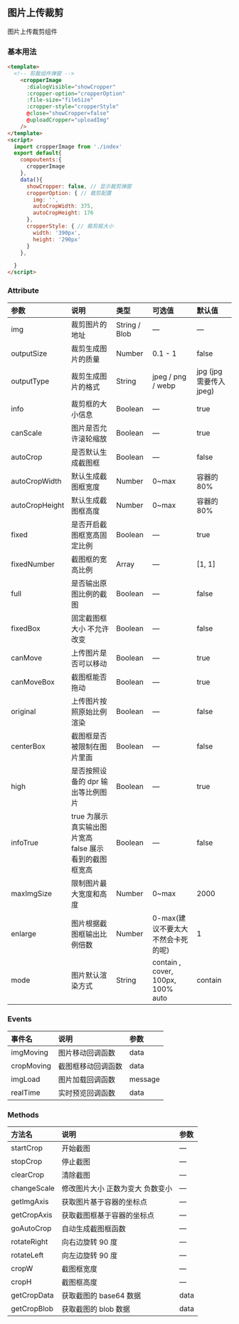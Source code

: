 ## 图片上传裁剪

图片上传裁剪组件

### 基本用法

```html
<template>
  <!-- 剪裁组件弹窗 -->
    <cropperImage
      :dialogVisible="showCropper"
      :cropper-option="cropperOption"
      :file-size="fileSize"
      :cropper-style="cropperStyle"
      @close="showCropper=false"
      @uploadCropper="uploadImg"
    />
</template>
<script>
  import cropperImage from './index'
  export default{
    compoutents:{
      cropperImage
    },
    data(){
      showCropper: false, // 显示裁剪弹窗
      cropperOption: { // 裁剪配置
        img: '',
        autoCropWidth: 375,
        autoCropHeight: 176
      },
      cropperStyle: { // 裁剪框大小
        width: '390px',
        height: '290px'
      }
    },

  }
</script>
```

### Attribute

| 参数 | 说明 | 类型 | 可选值 | 默认值 |
| :--- | :--- | :--- | :--- | :--- |
| img | 裁剪图片的地址 | String / Blob | — | — |
| outputSize | 裁剪生成图片的质量 | Number | 0.1 - 1 | false |
| outputType | 裁剪生成图片的格式 | String | jpeg / png / webp | jpg (jpg 需要传入 jpeg) |
| info | 裁剪框的大小信息 | Boolean | — | true |
| canScale | 图片是否允许滚轮缩放 | Boolean | — | true |
| autoCrop | 是否默认生成截图框 | Boolean | — | false |
| autoCropWidth | 默认生成截图框宽度 | Number | 0~max | 容器的 80% |
| autoCropHeight | 默认生成截图框高度 | Number | 0~max | 容器的 80% |
| fixed | 是否开启截图框宽高固定比例 | Boolean | — | true |
| fixedNumber | 截图框的宽高比例 | Array | — | [1, 1] |
| full | 是否输出原图比例的截图 | Boolean | — | false |
| fixedBox | 固定截图框大小 不允许改变 | Boolean | — | false |
| canMove | 上传图片是否可以移动 | Boolean | — | true |
| canMoveBox | 截图框能否拖动 | Boolean | — | true |
| original | 上传图片按照原始比例渲染 | Boolean | — | false |
| centerBox | 截图框是否被限制在图片里面 | Boolean | — | false |
| high | 是否按照设备的 dpr 输出等比例图片 | Boolean | — | true |
| infoTrue | true 为展示真实输出图片宽高 false 展示看到的截图框宽高 | Boolean | — | false |
| maxImgSize | 限制图片最大宽度和高度 | Number | 0~max | 2000 |
| enlarge | 图片根据截图框输出比例倍数 | Number | 0-max(建议不要太大不然会卡死的呢) | 1 |
| mode | 图片默认渲染方式 | String | contain , cover, 100px, 100% auto | contain |

### Events

| 事件名 | 说明 | 参数 |
| :--- | :--- | :--- |
| imgMoving | 图片移动回调函数 | data |
| cropMoving | 截图框移动回调函数 | data |
| imgLoad | 图片加载回调函数 | message |
| realTime | 实时预览回调函数 | data |

### Methods

| 方法名 | 说明 | 参数 |
| :--- | :--- | :--- |
| startCrop | 开始截图 | — |
| stopCrop | 停止截图 | — |
| clearCrop | 清除截图 | — |
| changeScale | 修改图片大小 正数为变大 负数变小 | — |
| getImgAxis | 获取图片基于容器的坐标点 | — |
| getCropAxis | 获取截图框基于容器的坐标点 | — |
| goAutoCrop | 自动生成截图框函数 | — |
| rotateRight | 向右边旋转 90 度 | — |
| rotateLeft | 向左边旋转 90 度 | — |
| cropW | 截图框宽度 | — |
| cropH | 截图框高度 | — |
| getCropData | 获取截图的 base64 数据 | data |
| getCropBlob | 获取截图的 blob 数据 | data |
